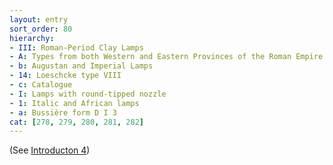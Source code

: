 ```yaml
---
layout: entry
sort_order: 80
hierarchy:
- III: Roman-Period Clay Lamps
- A: Types from both Western and Eastern Provinces of the Roman Empire
- b: Augustan and Imperial Lamps
- 14: Loeschcke type VIII
- c: Catalogue
- I: Lamps with round-tipped nozzle
- 1: Italic and African lamps
- a: Bussière form D I 3
cat: [278, 279, 280, 281, 282]
---
```


(See [Introducton 4](Introduction-4))
